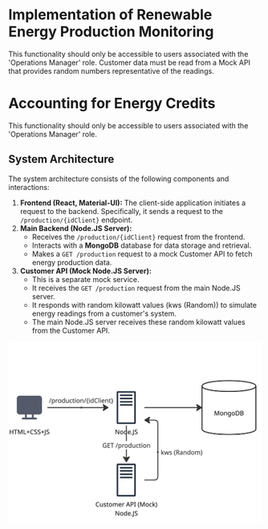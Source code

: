 # Implementation of Renewable Energy Production Monitoring
This functionality should only be accessible to users associated with the 'Operations Manager' role.
Customer data must be read from a Mock API that provides random numbers representative of the readings.

# Accounting for Energy Credits
This functionality should only be accessible to users associated with the 'Operations Manager' role.

## System Architecture

The system architecture consists of the following components and interactions:

1.  **Frontend (React, Material-UI):** The client-side application initiates a request to the backend. Specifically, it sends a request to the `/production/{idClient}` endpoint.
2.  **Main Backend (Node.JS Server):**
    *   Receives the `/production/{idClient}` request from the frontend.
    *   Interacts with a **MongoDB** database for data storage and retrieval.
    *   Makes a `GET /production` request to a mock Customer API to fetch energy production data.
3.  **Customer API (Mock Node.JS Server):**
    *   This is a separate mock service.
    *   It receives the `GET /production` request from the main Node.JS server.
    *   It responds with random kilowatt values (kws (Random)) to simulate energy readings from a customer's system.
    *   The main Node.JS server receives these random kilowatt values from the Customer API.

![System Architecture Diagram](image.png) 